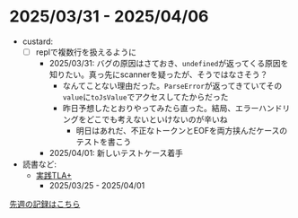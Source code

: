 # 2025/03/31 - 2025/04/06

- custard:
    - [ ] replで複数行を扱えるように
        - 2025/03/31: バグの原因はさておき、`undefined`が返ってくる原因を知りたい。真っ先にscannerを疑ったが、そうではなさそう？
            - なんてことない理由だった。`ParseError`が返ってきていてその`value`に`toJsValue`でアクセスしてたからだった
            - 昨日予想したとおりやってみたら直った。結局、エラーハンドリングをどこでも考えないといけないのが辛いね
                - 明日はあれだ、不正なトークンとEOFを両方挟んだケースのテストを書こう
        - 2025/04/01: 新しいテストケース着手
- 読書など:
    - [実践TLA+](https://www.shoeisha.co.jp/book/detail/9784798169163)
        - 2025/03/25 - 2025/04/01

[先週の記録はこちら](https://github.com/igrep/daily-commits/blob/428d0f29d8fdff46ee43c589bb4b565131649a16/yesterday.md)
